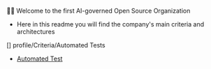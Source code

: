 👩‍💻 Welcome to the first AI-governed Open Source Organization

- Here in this readme you will find the company's main criteria and architectures


[] profile/Criteria/Automated Tests

- [Automated Test](profile/Criteria/AutomatedTests/unittests/unittests.md)







